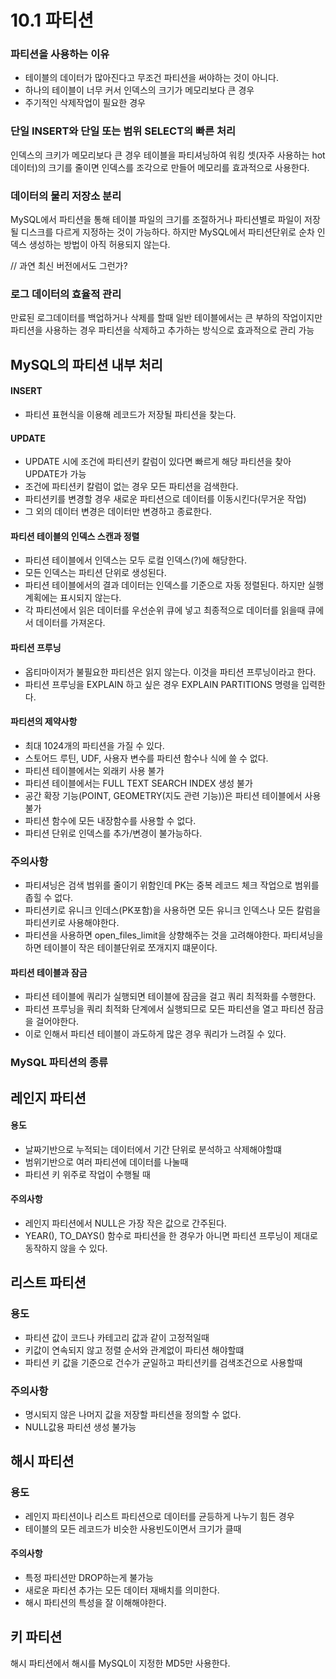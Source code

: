 # 10.1 파티션

### 파티션을 사용하는 이유

- 테이블의 데이터가 많아진다고 무조건 파티션을 써야하는 것이 아니다.
- 하나의 테이블이 너무 커서 인덱스의 크기가 메모리보다 큰 경우
- 주기적인 삭제작업이 필요한 경우

### 단일 INSERT와 단일 또는 범위 SELECT의 빠른 처리

인덱스의 크키가 메모리보다 큰 경우 테이블을 파티셔닝하여 워킹 셋(자주 사용하는 hot 데이터)의 크기를 줄이면 인덱스를 조각으로 만들어 메모리를 효과적으로 사용한다.

### 데이터의 물리 저장소 분리

MySQL에서 파티션을 통해 테이블 파일의 크기를 조절하거나 파티션별로 파일이 저장될 디스크를 다르게 지정하는 것이 가능하다. 하지만 MySQL에서 파티션단위로 순차 인덱스 생성하는 방법이 아직 허용되지 않는다. 

// 과연 최신 버전에서도 그런가?

### 로그 데이터의 효율적 관리

만료된 로그데이터를 백업하거나 삭제를 할때 일반 테이블에서는 큰 부하의 작업이지만 파티션을 사용하는 경우 파티션을 삭제하고 추가하는 방식으로 효과적으로 관리 가능

## MySQL의 파티션 내부 처리

#### INSERT

- 파티션 표현식을 이용해 레코드가 저장될 파티션을 찾는다.

#### UPDATE

- UPDATE 시에 조건에 파티션키 칼럼이 있다면 빠르게 해당 파티션을 찾아 UPDATE가 가능
- 조건에 파티션키 칼럼이 없는 경우 모든 파티션을 검색한다.
- 파티션키를 변경할 경우 새로운 파티션으로 데이터를 이동시킨다(무거운 작업)
- 그 외의 데이터 변경은 데이터만 변경하고 종료한다.

#### 파티션 테이블의 인덱스 스캔과 정렬

- 파티션 테이블에서 인덱스는 모두 로컬 인덱스(?)에 해당한다.
- 모든 인덱스는 파티션 단위로 생성된다.
- 파티션 테이블에서의 결과 데이터는 인덱스를 기준으로 자동 정렬된다. 하지만 실행계획에는 표시되지 않는다.
- 각 파티션에서 읽은 데이터를 우선순위 큐에 넣고 최종적으로 데이터를 읽을때 큐에서 데이터를 가져온다.

#### 파티션 프루닝

- 옵티마이저가 불필요한 파티션은 읽지 않는다. 이것을 파티션 프루닝이라고 한다.
- 파티션 프루닝을 EXPLAIN 하고 싶은 경우 EXPLAIN PARTITIONS 명령을 입력한다.

#### 파티션의 제약사항

- 최대 1024개의 파티션을 가질 수 있다.
- 스토어드 루틴, UDF, 사용자 변수를 파티션 함수나 식에 쓸 수 없다.
- 파티션 테이블에서는 외래키 사용 불가
- 파티션 테이블에서는 FULL TEXT SEARCH INDEX 생성 불가
- 공간 확장 기능(POINT, GEOMETRY(지도 관련 기능))은 파티션 테이블에서 사용 불가
- 파티션 함수에 모든 내장함수를 사용할 수 없다.
- 파티션 단위로 인덱스를 추가/변경이 불가능하다.

### 주의사항

- 파티셔닝은 검색 범위를 줄이기 위함인데 PK는 중복 레코드 체크 작업으로 범위를 좁힐 수 없다.
- 파티션키로 유니크 인데스(PK포함)을 사용하면 모든 유니크 인덱스나 모든 칼럼을 파티션키로 사용해야한다.
- 파티션을 사용하면 open_files_limit을 상향해주는 것을 고려해야한다. 파티셔닝을 하면 테이블이 작은 테이블단위로 쪼개지지 떄문이다.

#### 파티션 테이블과 잠금

- 파티션 테이블에 쿼리가 실행되면 테이블에 잠금을 걸고 쿼리 최적화를 수행한다.
- 파티션 프루닝을 쿼리 최적화 단계에서 실행되므로 모든 파티션을 열고 파티션 잠금을 걸어야한다.
- 이로 인해서 파티션 테이블이 과도하게 많은 경우 쿼리가 느려질 수 있다.



### MySQL 파티션의 종류

## 레인지 파티션

#### 용도

- 날짜기반으로 누적되는 데이터에서 기간 단위로 분석하고 삭제해야할떄
- 범위기반으로 여러 파티션에 데이터를 나눌때
- 파티션 키 위주로 작업이 수행될 때

#### 주의사항

- 레인지 파티션에서 NULL은 가장 작은 값으로 간주된다.
- YEAR(), TO_DAYS() 함수로 파티션을 한 경우가 아니면 파티션 프루닝이 제대로 동작하지 않을 수 있다.

## 리스트 파티션

### 용도

- 파티션 값이 코드나 카테고리 값과 같이 고정적일때
- 키값이 연속되지 않고 정렬 순서와 관계없이 파티션 해야할떄
- 파티션 키 값을 기준으로 건수가 균일하고 파티션키를 검색조건으로 사용할때

###  주의사항

- 명시되지 않은 나머지 값을 저장할 파티션을 정의할 수 없다.
- NULL값용 파티션 생성 불가능

## 해시 파티션

### 용도

- 레인지 파티션이나 리스트 파티션으로 데이터를 균등하게 나누기 힘든 경우
- 테이블의 모든 레코드가 비슷한 사용빈도이면서 크기가 클때

#### 주의사항

- 특정 파티션만 DROP하는게 불가능
- 새로운 파티션 추가는 모든 데이터 재배치를 의미한다.
- 해시 파티션의 특성을 잘 이해해야한다.

## 키 파티션

해시 파티션에서 해시를 MySQL이 지정한 MD5만 사용한다.